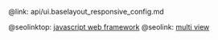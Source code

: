 @link: api/ui.baselayout_responsive_config.md

@seolinktop: [javascript web framework](https://webix.com)
@seolink: [multi view](https://webix.com/widget/multiview/)